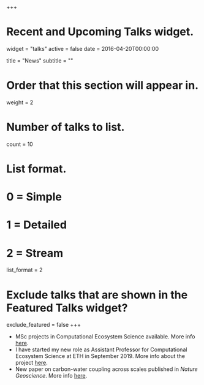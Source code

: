 +++
# Recent and Upcoming Talks widget.
widget = "talks"
active = false
date = 2016-04-20T00:00:00

title = "News"
subtitle = ""

# Order that this section will appear in.
weight = 2

# Number of talks to list.
count = 10

# List format.
#   0 = Simple
#   1 = Detailed
#   2 = Stream
list_format = 2

# Exclude talks that are shown in the Featured Talks widget?
exclude_featured = false
+++

* MSc projects in Computational Ecosystem Science available. More info [here](/joinus/).
* I have started my new role as Assistant Professor for Computational Ecosystem Science at ETH in September 2019. More info about the project [here](/mind/).
* New paper on carbon-water coupling across scales published in *Nature Geoscience*. More info [here](/project/soilm_global/).
